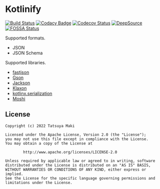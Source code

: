 Kotlinify
=====
[![Build Status](https://github.com/t28hub/kotlinify/actions/workflows/build.yml/badge.svg)](https://github.com/t28hub/kotlinify/actions/workflows/build.yml)
[![Codacy Badge](https://app.codacy.com/project/badge/Grade/c973e6ca45ba46aab97054d295dd4a85)](https://www.codacy.com/gh/t28hub/kotlinify/dashboard?utm_source=github.com&amp;utm_medium=referral&amp;utm_content=t28hub/kotlinify&amp;utm_campaign=Badge_Grade)
[![Codecov Status](https://codecov.io/gh/t28hub/kotlinify/branch/main/graph/badge.svg?token=05DB475U8M)](https://codecov.io/gh/t28hub/kotlinify)
[![DeepSource](https://deepsource.io/gh/t28hub/kotlinify.svg/?label=active+issues&token=8tFk61YmUjAe37v4oJ-iYe4D)](https://deepsource.io/gh/t28hub/kotlinify/?ref=repository-badge)
[![FOSSA Status](https://app.fossa.com/api/projects/custom%2B14538%2Fgit%40github.com%3At28hub%2Fkotlinify.git.svg?type=shield)](https://app.fossa.com/projects/custom%2B14538%2Fgit%40github.com%3At28hub%2Fkotlinify.git?ref=badge_shield)

Supported formats.
- JSON
- JSON Schema


Supported libraries.
- [fastjson](https://github.com/alibaba/fastjson)
- [Gson](https://github.com/google/gson)
- [Jackson](https://github.com/FasterXML/jackson)
- [Klaxon](https://github.com/cbeust/klaxon)
- [kotlinx.serialization](https://github.com/Kotlin/kotlinx.serialization)
- [Moshi](https://github.com/square/moshi)

## License
```
Copyright (c) 2022 Tatsuya Maki

Licensed under the Apache License, Version 2.0 (the "License");
you may not use this file except in compliance with the License.
You may obtain a copy of the License at

        http://www.apache.org/licenses/LICENSE-2.0

Unless required by applicable law or agreed to in writing, software
distributed under the License is distributed on an "AS IS" BASIS,
WITHOUT WARRANTIES OR CONDITIONS OF ANY KIND, either express or implied.
See the License for the specific language governing permissions and
limitations under the License.
```
